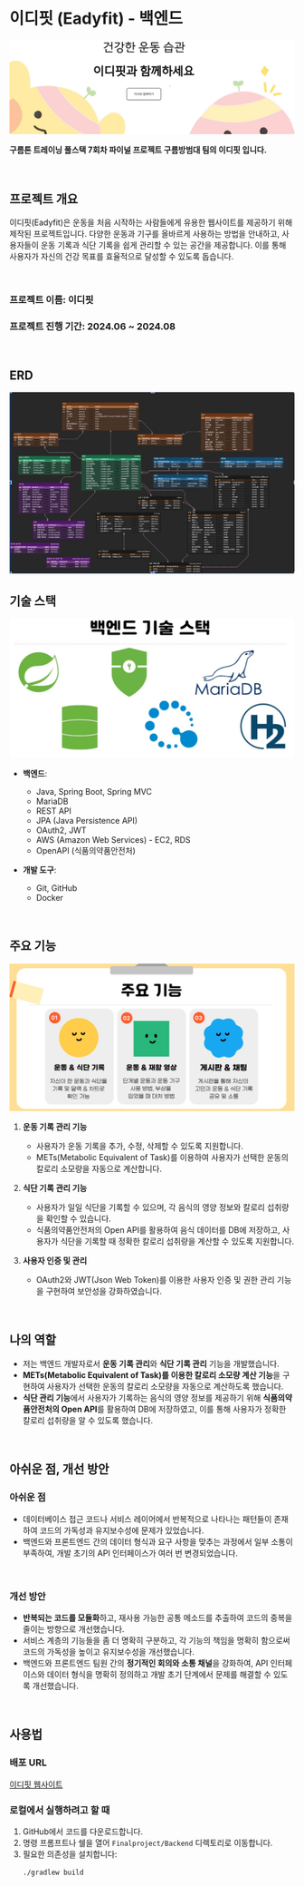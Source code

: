# 이디핏 (Eadyfit) - 백엔드

![banner](/images/베너.jpg)

**구름톤 트레이닝 풀스택 7회차 파이널 프로젝트 구름방범대 팀의 이디핏 입니다.**

<br>

## 프로젝트 개요

이디핏(Eadyfit)은 운동을 처음 시작하는 사람들에게 유용한 웹사이트를 제공하기 위해 제작된 프로젝트입니다. 다양한 운동과 기구를 올바르게 사용하는 방법을 안내하고, 사용자들이 운동 기록과 식단 기록을 쉽게 관리할 수 있는 공간을 제공합니다. 이를 통해 사용자가 자신의 건강 목표를 효율적으로 달성할 수 있도록 돕습니다.

<br>

### 프로젝트 이름: 이디핏

### 프로젝트 진행 기간: 2024.06 ~ 2024.08

<br>

## ERD
![erd](/images/ERD.jpg)

## 기술 스택
![기술 스택](/images/기술.jpg)

- **백엔드**:
  - Java, Spring Boot, Spring MVC
  - MariaDB
  - REST API
  - JPA (Java Persistence API)
  - OAuth2, JWT
  - AWS (Amazon Web Services) - EC2, RDS
  - OpenAPI (식품의약품안전처)

- **개발 도구**:
  - Git, GitHub
  - Docker

<br>

## 주요 기능

![주요 기능](/images/이디핏기능.jpg)

1. **운동 기록 관리 기능**
   - 사용자가 운동 기록을 추가, 수정, 삭제할 수 있도록 지원합니다.
   - METs(Metabolic Equivalent of Task)를 이용하여 사용자가 선택한 운동의 칼로리 소모량을 자동으로 계산합니다.

2. **식단 기록 관리 기능**
   - 사용자가 일일 식단을 기록할 수 있으며, 각 음식의 영양 정보와 칼로리 섭취량을 확인할 수 있습니다.
   - 식품의약품안전처의 Open API를 활용하여 음식 데이터를 DB에 저장하고, 사용자가 식단을 기록할 때 정확한 칼로리 섭취량을 계산할 수 있도록 지원합니다.

3. **사용자 인증 및 관리**
   - OAuth2와 JWT(Json Web Token)를 이용한 사용자 인증 및 권한 관리 기능을 구현하여 보안성을 강화하였습니다.

<br>

## 나의 역할

- 저는 백엔드 개발자로서 **운동 기록 관리**와 **식단 기록 관리** 기능을 개발했습니다.
- **METs(Metabolic Equivalent of Task)를 이용한 칼로리 소모량 계산 기능**을 구현하여 사용자가 선택한 운동의 칼로리 소모량을 자동으로 계산하도록 했습니다.
- **식단 관리 기능**에서 사용자가 기록하는 음식의 영양 정보를 제공하기 위해 **식품의약품안전처의 Open API**를 활용하여 DB에 저장하였고, 이를 통해 사용자가 정확한 칼로리 섭취량을 알 수 있도록 했습니다.

<br>

## 아쉬운 점, 개선 방안

### 아쉬운 점

- 데이터베이스 접근 코드나 서비스 레이어에서 반복적으로 나타나는 패턴들이 존재하여 코드의 가독성과 유지보수성에 문제가 있었습니다.
- 백엔드와 프론트엔드 간의 데이터 형식과 요구 사항을 맞추는 과정에서 일부 소통이 부족하여, 개발 초기의 API 인터페이스가 여러 번 변경되었습니다.

<br>

### 개선 방안

- **반복되는 코드를 모듈화**하고, 재사용 가능한 공통 메소드를 추출하여 코드의 중복을 줄이는 방향으로 개선했습니다.
- 서비스 계층의 기능들을 좀 더 명확히 구분하고, 각 기능의 책임을 명확히 함으로써 코드의 가독성을 높이고 유지보수성을 개선했습니다.
- 백엔드와 프론트엔드 팀원 간의 **정기적인 회의와 소통 채널**을 강화하여, API 인터페이스와 데이터 형식을 명확히 정의하고 개발 초기 단계에서 문제를 해결할 수 있도록 개선했습니다.

<br>

## 사용법

### 배포 URL

[이디핏 웹사이트](http://www.eadyfit.com/)

### 로컬에서 실행하려고 할 때

1. GitHub에서 코드를 다운로드합니다.
2. 명령 프롬프트나 쉘을 열어 `Finalproject/Backend` 디렉토리로 이동합니다.
3. 필요한 의존성을 설치합니다:
   ```bash
   ./gradlew build
